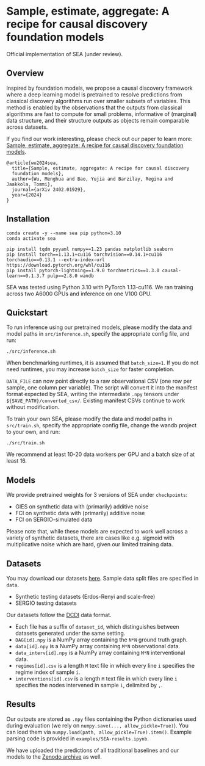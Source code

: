 # Sample, estimate, aggregate: A recipe for causal discovery foundation models

Official implementation of SEA (under review).

## Overview

Inspired by foundation models, we propose a causal
discovery framework where a deep learning model is pretrained to resolve
predictions from classical discovery algorithms run over smaller subsets of
variables. This method is enabled by the observations that the outputs from
classical algorithms are fast to compute for small problems, informative of
(marginal) data structure, and their structure outputs as objects remain
comparable across datasets.

If you find our work interesting, please check out our paper to learn more:
[Sample, estimate, aggregate: A recipe for causal discovery foundation
models](http://arxiv.org/abs/2402.01929).

```
@article{wu2024sea,
  title={Sample, estimate, aggregate: A recipe for causal discovery
  foundation models},
  author={Wu, Menghua and Bao, Yujia and Barzilay, Regina and Jaakkola, Tommi},
  journal={arXiv 2402.01929},
  year={2024}
}
```

## Installation

```
conda create -y --name sea pip python=3.10
conda activate sea

pip install tqdm pyyaml numpy==1.23 pandas matplotlib seaborn
pip install torch==1.13.1+cu116 torchvision==0.14.1+cu116 torchaudio==0.13.1 --extra-index-url https://download.pytorch.org/whl/cu116
pip install pytorch-lightning==1.9.0 torchmetrics==1.3.0 causal-learn==0.1.3.7 pulp==2.8.0 wandb
```

SEA was tested using Python 3.10 with PyTorch 1.13-cu116.
We ran training across two A6000 GPUs and inference on one V100 GPU.

## Quickstart

To run inference using our pretrained models, please modify the data and model
paths in `src/inference.sh`, specify the appropriate config file, and run:
```
./src/inference.sh
```
When benchmarking runtimes, it is assumed that `batch_size=1`.
If you do not need runtimes, you may increase `batch_size` for faster
completion.

`DATA_FILE` can now point directly to a raw observational CSV (one row per
sample, one column per variable). The script will convert it into the manifest
format expected by SEA, writing the intermediate `.npy` tensors under
`${SAVE_PATH}/converted_csv/`. Existing manifest CSVs continue to work without
modification.

To train your own SEA, please modify the data and model paths in
`src/train.sh`, specify the appropriate config file, change the wandb
project to your own, and run:
```
./src/train.sh
```
We recommend at least 10-20 data workers per GPU and a batch size of at least
16.

## Models

We provide pretrained weights for 3 versions of SEA under `checkpoints`:
- GIES on synthetic data with (primarily) additive noise
- FCI on synthetic data with (primarily) additive noise
- FCI on SERGIO-simulated data

Please note that, while these models are expected to work well across a
variety of synthetic datasets, there are cases like e.g. sigmoid with
multiplicative noise which are hard, given our limited training data.

## Datasets

You may download our datasets [here](https://zenodo.org/records/10611036).
Sample data split files are specified in `data`.
- Synthetic testing datasets (Erdos-Renyi and scale-free)
- SERGIO testing datasets

Our datasets follow the [DCDI](https://github.com/slachapelle/dcdi) data format.
- Each file has a suffix of `dataset_id`, which distinguishes between datasets
  generated under the same setting.
- `DAG[id].npy` is a NumPy array containing the `N*N` ground truth graph.
- `data[id].npy` is a NumPy array containing `M*N` observational data.
- `data_interv[id].npy` is a NumPy array containing `M*N` interventional data.
- `regimes[id].csv` is a length `M` text file in which every line `i` specifies
  the regime index of sample `i`.
- `interventions[id].csv` is a length `M` text file in which every line `i` specifies
  the nodes intervened in sample `i`, delimited by `,`.

## Results

Our outputs are stored as `.npy` files containing the Python dictionaries used
during evaluation (we rely on `numpy.save(..., allow_pickle=True)`). You can
load them via `numpy.load(path, allow_pickle=True).item()`. Example parsing code
is provided in `examples/SEA-results.ipynb`.

We have uploaded the predictions of all traditional baselines and our models
to the [Zenodo archive](https://zenodo.org/records/10611036) as well.

